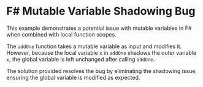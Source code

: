 # F# Mutable Variable Shadowing Bug

This example demonstrates a potential issue with mutable variables in F# when combined with local function scopes.

The `addOne` function takes a mutable variable as input and modifies it. However, because the local variable `x` in `addOne` shadows the outer variable `x`, the global variable is left unchanged after calling `addOne`.

The solution provided resolves the bug by eliminating the shadowing issue, ensuring the global variable is modified as expected.